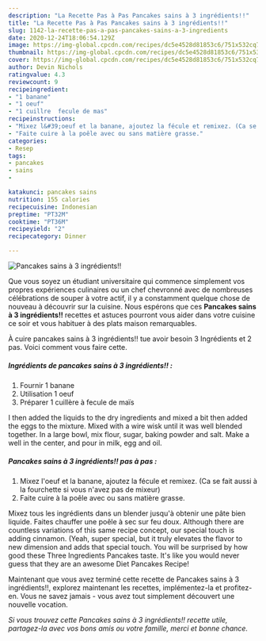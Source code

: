 ```yaml
---
description: "La Recette Pas à Pas Pancakes sains à 3 ingrédients!!"
title: "La Recette Pas à Pas Pancakes sains à 3 ingrédients!!"
slug: 1142-la-recette-pas-a-pas-pancakes-sains-a-3-ingredients
date: 2020-12-24T18:06:54.129Z
image: https://img-global.cpcdn.com/recipes/dc5e4528d81853c6/751x532cq70/pancakes-sains-a-3-ingredients-photo-principale-de-la-recette.jpg
thumbnail: https://img-global.cpcdn.com/recipes/dc5e4528d81853c6/751x532cq70/pancakes-sains-a-3-ingredients-photo-principale-de-la-recette.jpg
cover: https://img-global.cpcdn.com/recipes/dc5e4528d81853c6/751x532cq70/pancakes-sains-a-3-ingredients-photo-principale-de-la-recette.jpg
author: Devin Nichols
ratingvalue: 4.3
reviewcount: 9
recipeingredient:
- "1 banane"
- "1 oeuf"
- "1 cuillre  fecule de mas"
recipeinstructions:
- "Mixez l&#39;oeuf et la banane, ajoutez la fécule et remixez. (Ca se fait aussi à la fourchette si vous n&#39;avez pas de mixeur)"
- "Faite cuire à la poêle avec ou sans matière grasse."
categories:
- Resep
tags:
- pancakes
- sains
- 

katakunci: pancakes sains  
nutrition: 155 calories
recipecuisine: Indonesian
preptime: "PT32M"
cooktime: "PT36M"
recipeyield: "2"
recipecategory: Dinner

---
```



![Pancakes sains à 3 ingrédients!!](https://img-global.cpcdn.com/recipes/dc5e4528d81853c6/751x532cq70/pancakes-sains-a-3-ingredients-photo-principale-de-la-recette.jpg)

Que vous soyez un étudiant universitaire qui commence simplement vos propres expériences culinaires ou un chef chevronné avec de nombreuses célébrations de souper à votre actif, il y a constamment quelque chose de nouveau à découvrir sur la cuisine. Nous espérons que ces <strong> Pancakes sains à 3 ingrédients!! </strong> recettes et astuces pourront vous aider dans votre cuisine ce soir et vous habituer à des plats maison remarquables.

<!--inarticleads1-->

À cuire pancakes sains à 3 ingrédients!! tue avoir besoin 3 Ingrédients et 2 pas. Voici comment vous faire cette.

##### Ingrédients de pancakes sains à 3 ingrédients!! :

1. Fournir 1 banane
1. Utilisation 1 oeuf
1. Préparer 1 cuillère à fecule de maïs


I then added the liquids to the dry ingredients and mixed a bit then added the eggs to the mixture. Mixed with a wire wisk until it was well blended together. In a large bowl, mix flour, sugar, baking powder and salt. Make a well in the center, and pour in milk, egg and oil. 

<!--inarticleads2-->

##### Pancakes sains à 3 ingrédients!! pas à pas :

1. Mixez l&#39;oeuf et la banane, ajoutez la fécule et remixez. (Ca se fait aussi à la fourchette si vous n&#39;avez pas de mixeur)
1. Faite cuire à la poêle avec ou sans matière grasse.


Mixez tous les ingrédients dans un blender jusqu&#39;à obtenir une pâte bien liquide. Faites chauffer une poêle à sec sur feu doux. Although there are countless variations of this same recipe concept, our special touch is adding cinnamon. (Yeah, super special, but it truly elevates the flavor to new dimension and adds that special touch. You will be surprised by how good these Three Ingredients Pancakes taste. It&#39;s like you would never guess that they are an awesome Diet Pancakes Recipe! 

<!--inarticleads1-->

<p>
Maintenant que vous avez terminé cette recette de Pancakes sains à 3 ingrédients!!, explorez maintenant les recettes, implémentez-la et profitez-en. Vous ne savez jamais - vous avez tout simplement découvert une nouvelle vocation.
</p>

<p>
<i>Si vous trouvez cette Pancakes sains à 3 ingrédients!! recette utile, partagez-la avec vos bons amis ou votre famille, merci et bonne chance.</i>
</p>
